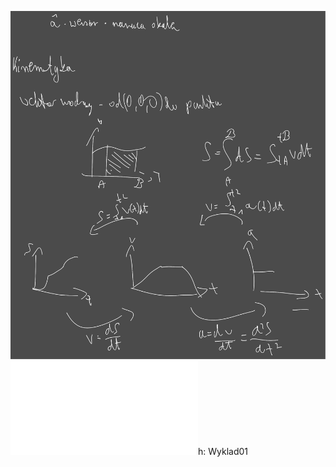 ![Drawing 2023-02-28 13.12.18.excalidraw](/Notatki/Semestr%202/Fizyka%201.1A/Wyk%C5%82ady/Wyk%C5%82ad%201/Drawing%202023-02-28%2013.12.18.excalidraw.svg)![Wykład 1 Pojęcia podstawowe i kinematyka2021](/Notatki/Semestr%202/Fizyka%201.1A/Wyk%C5%82ady/Wyk%C5%82ad%201/Wyk%C5%82ad%201%20Poj%C4%99cia%20podstawowe%20i%20kinematyka2021.pdf)h: Wyklad01
